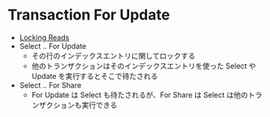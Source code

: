 # Transaction For Update

- [Locking Reads](https://dev.mysql.com/doc/refman/8.0/en/innodb-locking-reads.html)
- Select .. For Update
  - その行のインデックスエントリに関してロックする
  - 他のトランザクションはそのインデックスエントリを使った Select や Update を実行するとそこで待たされる
- Select .. For Share
  - For Update は Select も待たされるが、For Share は Select は他のトランザクションも実行できる
